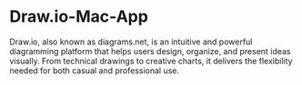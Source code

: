 # Draw.io-Mac-App
Draw.io, also known as diagrams.net, is an intuitive and powerful diagramming platform that helps users design, organize, and present ideas visually. From technical drawings to creative charts, it delivers the flexibility needed for both casual and professional use.
